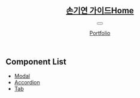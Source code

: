 <nav class="ly-nav">
    <header class="ly-nav-header">
        <h1 class="ly-nav-title"><a href="../"><span class="blind">손기연 가이드</span>H<span>ome</span></a></h1>
        <button type="button" class="ly-nav-bar" title="Guide Menu"><i aria-hidden="true"></i></button>
        <p class="ly-nav-port"><a href="https://sonky740.github.io/PF/" target="_blank">P<span>ortfolio</span></a></p>
    </header>
    <div class="ly-nav-content">
        <h2 class="ly-nav-content-title">Component List</h2>
        <ul class="ly-nav-content-list">
            <li><a href="./modal.html">Modal</a></li>
            <li><a href="./accordion.html">Accordion</a></li>
            <li><a href="./Tab.html">Tab</a></li>
        </ul>
    </div>
</nav>